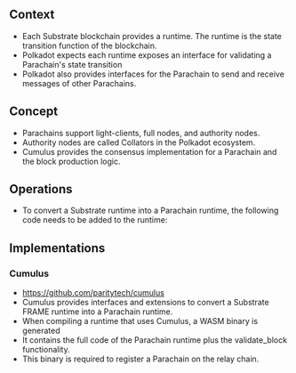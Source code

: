 
## Context
- Each Substrate blockchain provides a runtime. The runtime is the state transition function of the blockchain.
- Polkadot expects each runtime exposes an interface for validating a Parachain's state transition 
- Polkadot also provides interfaces for the Parachain to send and receive messages of other Parachains.

## Concept
- Parachains support light-clients, full nodes, and authority nodes. 
- Authority nodes are called Collators in the Polkadot ecosystem. 
- Cumulus provides the consensus implementation for a Parachain and the block production logic.

## Operations
- To convert a Substrate runtime into a Parachain runtime, the following code needs to be added to the runtime:

## Implementations

### Cumulus
- https://github.com/paritytech/cumulus
- Cumulus provides interfaces and extensions to convert a Substrate FRAME runtime into a Parachain runtime. 
- When compiling a runtime that uses Cumulus, a WASM binary is generated
- It contains the full code of the Parachain runtime plus the validate_block functionality. 
- This binary is required to register a Parachain on the relay chain.
